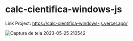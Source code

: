 # calc-cientifica-windows-js

Link Project: https://calc-cientifica-windows-js.vercel.app/

![Captura de tela 2023-05-25 213542](https://github.com/Ro6son/calc-cientifica-windows-js/assets/91978309/3537d559-66e7-4f04-aa02-80220c05506d)
